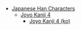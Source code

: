 - [Japanese Han Characters](<../../../../_ja/ja_han/README.md>)
	- [Joyo Kanji 4](<../../../../han-ja/2_joyo/joyo-4/README.md>)
		- [Joyo Kanji 4 (ko)](<../../../../han-ja/2_joyo/joyo-4/ko.md>)